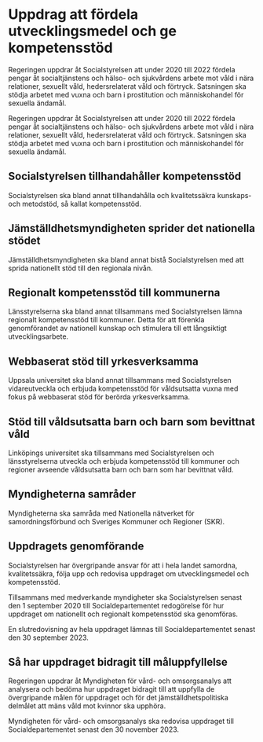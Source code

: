 # Uppdrag att fördela utvecklingsmedel och ge kompetensstöd

Regeringen uppdrar åt Socialstyrelsen att under 2020 till 2022 fördela pengar åt socialtjänstens och hälso- och sjukvårdens arbete mot våld i nära relationer, sexuellt våld, hedersrelaterat våld och förtryck. Satsningen ska stödja arbetet med vuxna och barn i prostitution och människohandel för sexuella ändamål.

Regeringen uppdrar åt Socialstyrelsen att under 2020 till 2022 fördela pengar åt socialtjänstens och hälso- och sjukvårdens arbete mot våld i nära relationer, sexuellt våld, hedersrelaterat våld och förtryck. Satsningen ska stödja arbetet med vuxna och barn i prostitution och människohandel för sexuella ändamål.

## Socialstyrelsen tillhandahåller kompetensstöd

Socialstyrelsen ska bland annat tillhandahålla och kvalitetssäkra kunskaps- och metodstöd, så kallat kompetensstöd.

## Jämställdhetsmyndigheten sprider det nationella stödet

Jämställdhetsmyndigheten ska bland annat bistå Socialstyrelsen med att sprida nationellt stöd till den regionala nivån.

## Regionalt kompetensstöd till kommunerna

Länsstyrelserna ska bland annat tillsammans med Socialstyrelsen lämna regionalt kompetensstöd till kommuner. Detta för att förenkla genomförandet av nationell kunskap och stimulera till ett långsiktigt utvecklingsarbete.

## Webbaserat stöd till yrkesverksamma

Uppsala universitet ska bland annat tillsammans med Socialstyrelsen vidareutveckla och erbjuda kompetensstöd för våldsutsatta vuxna med fokus på webbaserat stöd för berörda yrkesverksamma.

## Stöd till våldsutsatta barn och barn som bevittnat våld

Linköpings universitet ska tillsammans med Socialstyrelsen och länsstyrelserna utveckla och erbjuda kompetensstöd till kommuner och regioner avseende våldsutsatta barn och barn som har bevittnat våld.

## Myndigheterna samråder

Myndigheterna ska samråda med Nationella nätverket för samordningsförbund och Sveriges Kommuner och Regioner (SKR).

## Uppdragets genomförande

Socialstyrelsen har övergripande ansvar för att i hela landet samordna, kvalitetssäkra, följa upp och redovisa uppdraget om utvecklingsmedel och kompetensstöd.

Tillsammans med medverkande myndigheter ska Socialstyrelsen senast den 1 september 2020 till Socialdepartementet redogörelse för hur uppdraget om nationellt och regionalt kompetensstöd ska genomföras.

En slutredovisning av hela uppdraget lämnas till Socialdepartementet senast den 30 september 2023.

## Så har uppdraget bidragit till måluppfyllelse

Regeringen uppdrar åt Myndigheten för vård- och omsorgsanalys att analysera och bedöma hur uppdraget bidragit till att uppfylla de övergripande målen för uppdraget och för det jämställdhetspolitiska delmålet att mäns våld mot kvinnor ska upphöra.

Myndigheten för vård- och omsorgsanalys ska redovisa uppdraget till Socialdepartementet senast den 30 november 2023.
